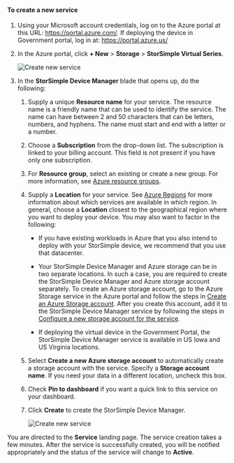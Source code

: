 #### <a name="to-create-a-new-service"></a>To create a new service

1.  Using your Microsoft account credentials, log on to the Azure portal at this URL: <https://portal.azure.com/>. If deploying the device in Government portal, log in at: <https://portal.azure.us/>

2.  In the Azure portal, click **+ New** &gt; **Storage** &gt; **StorSimple Virtual Series**.

    ![Create new service](./media/storsimple-virtual-array-create-new-service/createnewservice2.png) 

3.  In the **StorSimple Device Manager** blade that opens up, do the following:

    1.  Supply a unique **Resource name** for your service. The resource name is a friendly name that can be used to identify the service. The name can have between 2 and 50 characters that can be letters, numbers, and hyphens. The name must start and end with a letter or a number.

    2.  Choose a **Subscription** from the drop-down list. The subscription is linked to your billing account. This field is not present if you have only one subscription.

    3.  For **Resource group**, select an existing or create a new group. For more information, see [Azure resource groups](https://azure.microsoft.com/documentation/articles/virtual-machines-windows-infrastructure-resource-groups-guidelines/).

    4.  Supply a **Location** for your service. See [Azure Regions](https://azure.microsoft.com/regions/#services) for more information about which services are available in which region. In general, choose a **Location** closest to the geographical region where you want to deploy your device. You may also want to factor in the following:

        -   If you have existing workloads in Azure that you also intend to deploy with your StorSimple device, we recommend that you use that datacenter.

        -   Your StorSimple Device Manager and Azure storage can be in two separate locations. In such a case, you are required to create the StorSimple Device Manager and Azure storage account separately. To create an Azure storage account, go to the Azure Storage service in the Azure portal and follow the steps in [Create an Azure Storage account](https://azure.microsoft.com/documentation/articles/storage-create-storage-account/#create-a-storage-account). After you create this account, add it to the StorSimple Device Manager service by following the steps in [Configure a new storage account for the service](https://azure.microsoft.com/en-us/documentation/articles/storsimple-deployment-walkthrough/#configure-a-new-storage-account-for-the-service).

        -   If deploying the virtual device in the Government Portal, the StorSimple Device Manager service is available in US Iowa and US Virginia locations.

    5.  Select **Create a new Azure storage account** to automatically create a storage account with the service. Specify a **Storage account name**. If you need your data in a different location, uncheck this box.

    6.  Check **Pin to dashboard** if you want a quick link to this service on your dashboard.

    7.  Click **Create** to create the StorSimple Device Manager.

        ![Create new service](./media/storsimple-virtual-array-create-new-service/createnewservice4.png)  

You are directed to the **Service** landing page. The service creation takes a few minutes. After the service is successfully created, you will be notified appropriately and the status of the service will change to **Active**.


